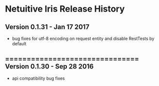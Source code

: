 Netuitive Iris Release History
===============================
Version 0.1.31 - Jan 17 2017
----------------------------
- bug fixes for utf-8 encoding on request entity and disable RestTests by default

===============================
Version 0.1.30 - Sep 28 2016
----------------------------
- api compatibility bug fixes
